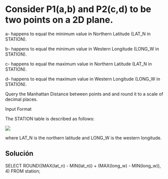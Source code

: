 
# Consider P1(a,b) and P2(c,d) to be two points on a 2D plane.

 
 
a- happens to equal the minimum value in Northern Latitude (LAT_N in STATION).

b- happens to equal the minimum value in Western Longitude (LONG_W in STATION).

c- happens to equal the maximum value in Northern Latitude (LAT_N in STATION).

d- happens to equal the maximum value in Western Longitude (LONG_W in STATION).

Query the Manhattan Distance between points  and  and round it to a scale of  decimal places.

Input Format

The STATION table is described as follows:


[![](https://s3.amazonaws.com/hr-challenge-images/9336/1449345840-5f0a551030-Station.jpg)](https://www.hackerrank.com/challenges/weather-observation-station-18/problem?isFullScreen=true)


where LAT_N is the northern latitude and LONG_W is the western longitude.

## Solución

SELECT ROUND((MAX(lat_n) - MIN(lat_n)) + (MAX(long_w) - MIN(long_w)), 4)
FROM station;
